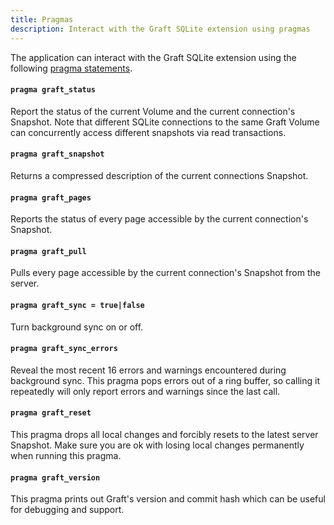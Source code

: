 ```yaml
---
title: Pragmas
description: Interact with the Graft SQLite extension using pragmas
---
```


The application can interact with the Graft SQLite extension using the following [pragma statements].

[pragma statements]: https://www.sqlite.org/pragma.html

#### **`pragma graft_status`**

Report the status of the current Volume and the current connection's Snapshot. Note that different SQLite connections to the same Graft Volume can concurrently access different snapshots via read transactions.

#### **`pragma graft_snapshot`**

Returns a compressed description of the current connections Snapshot.

#### **`pragma graft_pages`**

Reports the status of every page accessible by the current connection's Snapshot.

#### **`pragma graft_pull`**

Pulls every page accessible by the current connection's Snapshot from the server.

#### **`pragma graft_sync = true|false`**

Turn background sync on or off.

#### **`pragma graft_sync_errors`**

Reveal the most recent 16 errors and warnings encountered during background sync. This pragma pops errors out of a ring buffer, so calling it repeatedly will only report errors and warnings since the last call.

#### **`pragma graft_reset`**

This pragma drops all local changes and forcibly resets to the latest server Snapshot. Make sure you are ok with losing local changes permanently when running this pragma.

#### **`pragma graft_version`**

This pragma prints out Graft's version and commit hash which can be useful for debugging and support.
